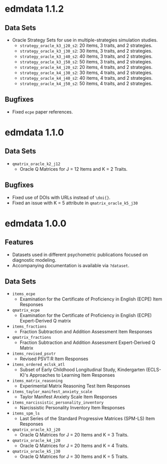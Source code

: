 # edmdata 1.1.2

## Data Sets

- Oracle Strategy Sets for use in multiple-strategies simulation studies.
  - `strategy_oracle_k3_j20_s2`: 20 items, 3 traits, and 2 strategies.
  - `strategy_oracle_k3_j30_s2`: 30 items, 3 traits, and 2 strategies.
  - `strategy_oracle_k3_j40_s2`: 40 items, 3 traits, and 2 strategies.
  - `strategy_oracle_k3_j50_s2`: 50 items, 3 traits, and 2 strategies.
  - `strategy_oracle_k4_j20_s2`: 20 items, 4 traits, and 2 strategies.
  - `strategy_oracle_k4_j30_s2`: 30 items, 4 traits, and 2 strategies.
  - `strategy_oracle_k4_j40_s2`: 40 items, 4 traits, and 2 strategies.
  - `strategy_oracle_k4_j50_s2`: 50 items, 4 traits, and 2 strategies.

## Bugfixes

- Fixed `ecpe` paper references.

# edmdata 1.1.0

## Data Sets

- `qmatrix_oracle_k2_j12`
  - Oracle Q Matrices for J = 12 Items and K = 2 Traits.

## Bugfixes

- Fixed use of DOIs with URLs instead of `\doi{}`.
- Fixed an issue with K = 5 attribute in `qmatrix_oracle_k5_j30`

# edmdata 1.0.0

## Features

- Datasets used in different psychometric publications focused on 
  diagnostic modeling. 
- Accompanying documentation is available via `?dataset`.

## Data Sets

- `items_ecpe`
  - Examination for the Certificate of Proficiency in English (ECPE) Item Responses
- `qmatrix_ecpe`
  - Examination for the Certificate of Proficiency in English (ECPE) Expert-Derived Q matrix
- `items_fractions`
  - Fraction Subtraction and Addition Assessment Item Responses
- `qmatrix_fractions`
  - Fraction Subtraction and Addition Assessment Expert-Derived Q Matrix
- `items_revised_psvtr`
  - Revised PSVT:R Item Responses
- `items_ordered_eclsk_atl`
  - Subset of Early Childhood Longitudinal Study, Kindergarten (ECLS-K)'s Approaches to Learning Item Responses
- `items_matrix_reasoning`
  - Experimental Matrix Reasoning Test Item Responses
- `items_taylor_manifest_anxiety_scale`
  - Taylor Manifest Anxiety Scale Item Responses
- `items_narcissistic_personality_inventory`
  - Narcissistic Personality Inventory Item Responses
- `items_spm_ls`
  - Last Series of the Standard Progressive Matrices (SPM-LS) Item Responses
- `qmatrix_oracle_k3_j20`
  - Oracle Q Matrices for J = 20 Items and K = 3 Traits.
- `qmatrix_oracle_k4_j20`
  - Oracle Q Matrices for J = 20 Items and K = 4 Traits.
- `qmatrix_oracle_k5_j30`
  - Oracle Q Matrices for J = 30 Items and K = 5 Traits.
